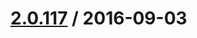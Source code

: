 [2.0.117](https://github.corp.ebay.com/ecg-global/bolt-2dot0-frontend/compare/2.0.116...v2.0.117) / 2016-09-03
===================



